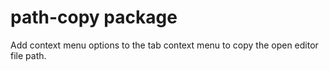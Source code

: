 # path-copy package

Add context menu options to the tab context menu to copy the open editor file path.
